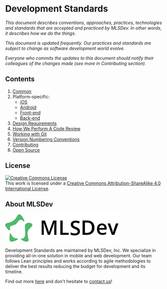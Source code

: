 # Development Standards

*This document describes conventions, approaches, practices, technologies and standards that are accepted and practiced by MLSDev. In other words, it describes how we do the things.*

*This document is updated frequently. Our practices and standards are subject to change as software development world evolve.*

*Everyone who commits the updates to this document should notify their colleagues of the changes made (see more in Contributing section).*


## Contents

1. [Common](/common/common.md)
1. Platform-specific: 
    * [iOS](/platform/ios/ios.md)
    * [Android](/platform/android/android.md)
    * [Front-end](/platform/frontend/frontend.md)
    * [Back-end](/platform/backend/backend.md)
1. [Design Requirements](/common/design-requirements.md)
1. [How We Perform A Code Review](/common/code-review.md)
1. [Working with Git](/common/git.md)
1. [Version Numbering Conventions](/common/versioning.md)
1. [Contributing](/CONTRIBUTING.md)
1. [Open Source](/common/open-source.md)

## License

<a rel="license" href="http://creativecommons.org/licenses/by-sa/4.0/">
  <img alt="Creative Commons License" style="border-width:0" src="https://i.creativecommons.org/l/by-sa/4.0/88x31.png"/>
</a>
<br/>
This work is licensed under a <a rel="license" href="http://creativecommons.org/licenses/by-sa/4.0/">Creative Commons Attribution-ShareAlike 4.0 International License</a>.


## About MLSDev

[<img src="/mlsdev-logo.png" alt="MLSDev.com">][mlsdev]

Development Standards are maintained by MLSDev, Inc. We specialize in providing all-in-one solution in mobile and web development. Our team follows Lean principles and works according to agile methodologies to deliver the best results reducing the budget for development and its timeline. 

Find out more [here][mlsdev] and don't hesitate to [contact us][contact]!

[mlsdev]: http://mlsdev.com
[contact]: http://mlsdev.com/contact_us
